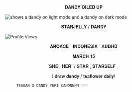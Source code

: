 <p align="center">𝐃𝐀𝐍𝐃𝐘 𝐎𝐈𝐋𝐄𝐃 𝐔𝐏</p>




<picture>
 <source media="(prefers-color-scheme: dark)" [srcset="(https://files.catbox.moe/57pfbk.gif)">
 <source media="(prefers-color-scheme: light)" srcset="https://files.catbox.moe/jdnd53.png">
 <img alt="shows a dandy on light mode and a dandy on dark mode" src="https://files.catbox.moe/01u8gt.png">
</picture>


<p align="center">𝐒𝐓𝐀𝐑𝐉𝐄𝐋𝐋𝐘 / 𝐃𝐀𝐍𝐃𝐘 </p>

![Profile Views](https://komarev.com/ghpvc/?username=starjelly&color=b8c0ff)


<p align="center">𝐀𝐑𝐎𝐀𝐂𝐄 ˋ 𝐈𝐍𝐃𝐎𝐍𝐄𝐒𝐈𝐀 ˊ 𝐀𝐔𝐃𝐇𝐃</p>

<p align="center">𝐌𝐀𝐑𝐂𝐇 𝟏𝟓</p>

<p align="center">𝐒𝐇𝐄 , 𝐇𝐄𝐑 ˊ/ 𝐒𝐓𝐀𝐑 , 𝐒𝐓𝐀𝐑𝐒𝐄𝐋𝐅 ˎ</p>

<p align="center"> 𝐢 𝐝𝐫𝐚𝐰 𝐝𝐚𝐧𝐝𝐲 / 𝐭𝐞𝐚𝐟𝐥𝐨𝐰𝐞𝐫 𝐝𝐚𝐢𝐥𝐲! </p>


         TEAGAN X DANDY YURI CANONNNN ♡♡♡



